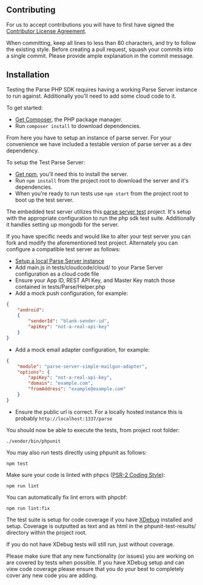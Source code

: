 Contributing
------------

For us to accept contributions you will have to first have signed the
[Contributor License Agreement].

When committing, keep all lines to less than 80 characters, and try to
follow the existing style. Before creating a pull request, squash your commits
into a single commit. Please provide ample explanation in the commit message.

Installation
------------

Testing the Parse PHP SDK requires having a working Parse Server instance to run against.
Additionally you'll need to add some cloud code to it.

To get started:

* [Get Composer], the PHP package manager.
* Run `composer install` to download dependencies.

From here you have to setup an instance of parse server.
For your convenience we have included a testable version of parse server as a dev dependency.

To setup the Test Parse Server:
* [Get npm], you'll need this to install the server.
* Run `npm install` from the project root to download the server and it's dependencies.
* When you're ready to run tests use `npm start` from the project root to boot up the test server.

The embedded test server utilizes this [parse server test] project.
It's setup with the appropriate configuration to run the php sdk test suite.
Additionally it handles setting up mongodb for the server.

If you have specific needs and would like to alter your test server you can fork and modify the aforementioned test project.
Alternately you can configure a compatible test server as follows:

* [Setup a local Parse Server instance]
* Add main.js in tests/cloudcode/cloud/ to your Parse Server configuration as a cloud code file
* Ensure your App ID, REST API Key, and Master Key match those contained in tests/Parse/Helper.php
* Add a mock push configuration, for example:
```json
{
    "android":
    {
        "senderId": "blank-sender-id",
        "apiKey": "not-a-real-api-key"
    }
}
```
* Add a mock email adapter configuration, for example:
```json
{
    "module": "parse-server-simple-mailgun-adapter",
    "options": {
        "apiKey": "not-a-real-api-key",
        "domain": "example.com",
        "fromAddress": "example@example.com"
    }
}
```
* Ensure the public url is correct. For a locally hosted instance this is probably ```http://localhost:1337/parse```


You should now be able to execute the tests, from project root folder:

    ./vendor/bin/phpunit

You may also run tests directly using phpunit as follows:

    npm test

Make sure your code is linted with phpcs ([PSR-2 Coding Style]):

    npm run lint

You can automatically fix lint errors with phpcbf:

    npm run lint:fix

The test suite is setup for code coverage if you have [XDebug] installed and setup.
Coverage is outputted as text and as html in the phpunit-test-results/ directory within the project root.

If you do not have XDebug tests will still run, just without coverage.

Please make sure that any new functionality (or issues) you are working on are covered by tests when possible.
If you have XDebug setup and can view code coverage please ensure that you do your best to completely cover any new code you are adding.

[Get Composer]: https://getcomposer.org/download/
[Get npm]: https://www.npmjs.com/get-npm
[Contributor License Agreement]: https://developers.facebook.com/opensource/cla
[XDebug]: https://xdebug.org/
[parse server test]: https://github.com/montymxb/parse-server-test
[Setup a local Parse Server instance]: https://github.com/parse-community/parse-server#user-content-locally
[PSR-2 Coding Style]: http://www.php-fig.org/psr/psr-2/

